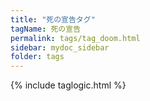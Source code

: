 ```yaml
---
title: "死の宣告タグ"
tagName: 死の宣告
permalink: tags/tag_doom.html
sidebar: mydoc_sidebar
folder: tags
---
```

{% include taglogic.html %}
